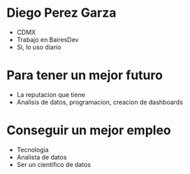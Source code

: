 # Diego Perez Garza

* CDMX
* Trabajo en BairesDev
* Si, lo uso diario

# Para tener un mejor futuro

* La reputacion que tiene
* Analisis de datos, programacion, creacion de dashboards

# Conseguir un mejor empleo

* Tecnologia
* Analista de datos
* Ser un cientifico de datos